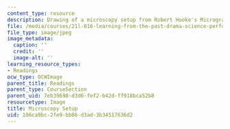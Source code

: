 ```yaml
---
content_type: resource
description: Drawing of a microscopy setup from Robert Hooke's Micrographia.
file: /media/courses/21l-016-learning-from-the-past-drama-science-performance-spring-2009/106ca9bc2fe9bb86d3ad3b34517636d2_instruments.jpg
file_type: image/jpeg
image_metadata:
  caption: ''
  credit: ''
  image-alt: ''
learning_resource_types:
- Readings
ocw_type: OCWImage
parent_title: Readings
parent_type: CourseSection
parent_uid: 7eb39698-d3d6-fef2-b42d-ff918bca52b8
resourcetype: Image
title: Microscopy Setup
uid: 106ca9bc-2fe9-bb86-d3ad-3b34517636d2
---
```

